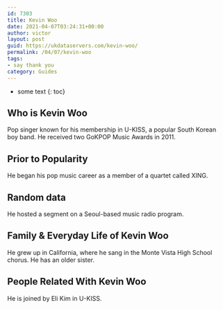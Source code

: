 ```yaml
---
id: 7303
title: Kevin Woo
date: 2021-04-07T03:24:31+00:00
author: victor
layout: post
guid: https://ukdataservers.com/kevin-woo/
permalink: /04/07/kevin-woo
tags:
- say thank you
category: Guides
---
```


* some text
{: toc}


## Who is Kevin Woo



Pop singer known for his membership in U-KISS, a popular South Korean boy band. He received two GoKPOP Music Awards in 2011.

                
                
                
## Prior to Popularity



He began his pop music career as a member of a quartet called XING.

                
                
                
## Random data



He hosted a segment on a Seoul-based music radio program.

                
                
                
## Family & Everyday Life of Kevin Woo



He grew up in California, where he sang in the Monte Vista High School chorus. He has an older sister.

                
                
                
## People Related With Kevin Woo



He is joined by Eli Kim in U-KISS.

                
              
            
          
          
          